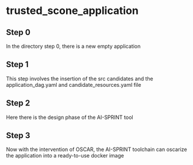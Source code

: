 # trusted_scone_application

## Step 0
In the directory step 0, there is a new empty application

## Step 1
This step involves the insertion of the src candidates and the application_dag.yaml and candidate_resources.yaml file


## Step 2
Here there is the design phase of the AI-SPRINT tool

## Step 3
Now with the intervention of OSCAR, the AI-SPRINT toolchain can oscarize the application into a ready-to-use docker image
